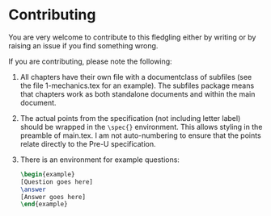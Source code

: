# Contributing

You are very welcome to contribute to this fledgling either by writing or by raising an issue if you find something wrong. 

If you are contributing, please note the following:

1. All chapters have their own file with a documentclass of subfiles (see the file 1-mechanics.tex for an example). The subfiles package means that chapters work as both standalone documents and within the main document.
1. The actual points from the specification (not including letter label) should be wrapped in the ```\spec{}``` environment. This allows styling in the preamble of main.tex. I am not auto-numbering to ensure that the points relate directly to the Pre-U specification.
1. There is an environment for example questions:

    ```latex
    \begin{example}
    [Question goes here]
    \answer
    [Answer goes here]
    \end{example}
    ```
